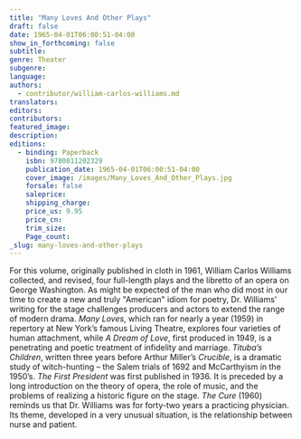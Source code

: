 ```yaml
---
title: "Many Loves And Other Plays"
draft: false
date: 1965-04-01T06:00:51-04:00
show_in_forthcoming: false
subtitle:
genre: Theater
subgenre:
language:
authors:
  - contributor/william-carlos-williams.md
translators:
editors:
contributors:
featured_image:
description:
editions:
  - binding: Paperback
    isbn: 9780811202329
    publication_date: 1965-04-01T06:00:51-04:00
    cover_image: /images/Many_Loves_And_Other_Plays.jpg
    forsale: false
    saleprice:
    shipping_charge:
    price_us: 9.95
    price_cn:
    trim_size:
    Page_count:
_slug: many-loves-and-other-plays
---
```


For this volume, originally published in cloth in 1961, William Carlos Williams collected, and revised, four full-length plays and the libretto of an opera on George Washington. As might be expected of the man who did most in our time to create a new and truly "American" idiom for poetry, Dr. Williams’ writing for the stage challenges producers and actors to extend the range of modern drama. _Many Loves_, which ran for nearly a year (1959) in repertory at New York’s famous Living Theatre, explores four varieties of human attachment, while _A Dream of Love_, first produced in 1949, is a penetrating and poetic treatment of infidelity and marriage. _Tituba’s Children_, written three years before Arthur Miller’s _Crucible_, is a dramatic study of witch-hunting – the Salem trials of 1692 and McCarthyism in the 1950’s. _The First President_ was first published in 1936. It is preceded by a long introduction on the theory of opera, the role of music, and the problems of realizing a historic figure on the stage. _The Cure_ (1960) reminds us that Dr. Williams was for forty-two years a practicing physician. Its theme, developed in a very unusual situation, is the relationship between nurse and patient.


